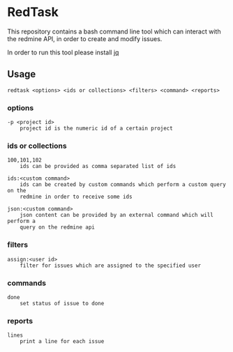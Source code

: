 # RedTask

This repository contains a bash command line tool which can interact with the redmine API,
in order to create and modify issues.

In order to run this tool please install [jq](http://stedolan.github.io/jq/)

## Usage

    redtask <options> <ids or collections> <filters> <command> <reports>

### options

    -p <project id>
        project id is the numeric id of a certain project

### ids or collections

    100,101,102
        ids can be provided as comma separated list of ids

    ids:<custom command>
        ids can be created by custom commands which perform a custom query on the
        redmine in order to receive some ids

    json:<custom command>
        json content can be provided by an external command which will perform a 
        query on the redmine api

### filters

    assign:<user id>
        filter for issues which are assigned to the specified user

### commands

    done
        set status of issue to done

### reports

    lines
        print a line for each issue
